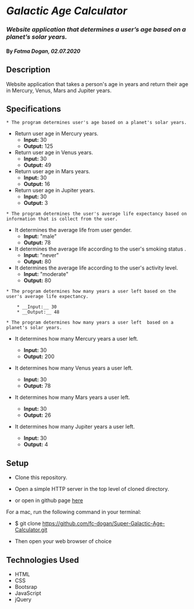 # _Galactic Age Calculator_

### _Website application that determines a user’s age based on a planet’s solar years._

#### By _**Fatma Dogan, 02.07.2020**_

## Description

Website application that takes a person's age in years and return their age in Mercury, Venus, Mars and Jupiter years.

## Specifications
```
* The program determines user's age based on a planet's solar years.
```
* Return user age in Mercury years. 
    * __Input:__ 30
    * __Output:__ 125
* Return user age in Venus years. 
    * __Input:__ 30
    * __Output:__ 49
* Return user age in Mars years. 
    * __Input:__ 30
    * __Output:__ 16
* Return user age in Jupiter years. 
    * __Input:__ 30
    * __Output:__ 3
```
* The program determines the user's average life expectancy based on information that is collect from the user.
```
* It determines the average life from user gender.
    * __Input:__ "male"
    * __Output:__ 78
* It determines the average life according to the user's smoking status .
    * __Input:__ "never"
    * __Output:__ 80
* It determines the average life according to the user's activity level.
    * __Input:__ "moderate"
    * __Output:__ 80
```
* The program determines how many years a user left based on the user's average life expectancy.

    * __Input:__ 30
    * __Output:__ 48
```
```
* The program determines how many years a user left  based on a planet's solar years.
```
* It determines how many Mercury years a user left.
    * __Input:__ 30
    * __Output:__ 200

* It determines how many Venus years a user left.
    * __Input:__ 30
    * __Output:__ 78

* It determines how many Mars years a user left.
    * __Input:__ 30
    * __Output:__ 26

* It determines how many Jupiter years a user left.
    * __Input:__ 30
    * __Output:__ 4



## Setup


* Clone this repository.

* Open a simple HTTP server in the top level of cloned directory. 

* or open in github page [here]()

For a mac, run the following command in your terminal:

* $ git clone https://github.com/fc-dogan/Super-Galactic-Age-Calculator.git

* Then open your web browser of choice

## Technologies Used 

* HTML
* CSS
* Bootsrap
* JavaScript 
* jQuery
